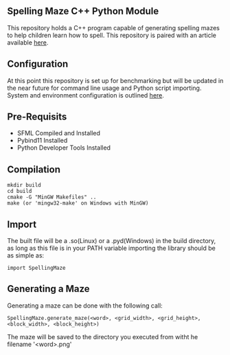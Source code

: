 ## Spelling Maze C++ Python Module 
This repository holds a C++ program capable of generating spelling mazes to help children learn how to spell. This repository is paired with an article available [here](https://wfale.net).

## Configuration
At this point this repository is set up for benchmarking but will be updated in the near future for command line usage and Python script importing. System and environment configuration is outlined [here](https://wfale.net/2023/01/02/sfml-c-and-windows-quick-guide-to-awesome-graphics/).

## Pre-Requisits
- SFML Compiled and Installed
- Pybind11 Installed
- Python Developer Tools Installed

## Compilation
    mkdir build
    cd build
    cmake -G "MinGW Makefiles" ..
    make (or 'mingw32-make' on Windows with MinGW)

## Import
The built file will be a .so(Linux) or a .pyd(Windows) in the build directory, as long as this file is in your PATH variable importing the library should be as simple as:
    
    import SpellingMaze

## Generating a Maze
Generating a maze can be done with the following call:

    SpellingMaze.generate_maze(<word>, <grid_width>, <grid_height>, <block_width>, <block_height>)

The maze will be saved to the directory you executed from witht he filename '\<word\>.png'